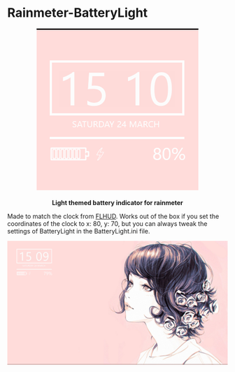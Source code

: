# Rainmeter-BatteryLight
<p align="center">
  <img src="https://github.com/nikolajlauridsen/Rainmeter-BatteryLight/blob/master/close_up.png?raw=true">
  <br><br>
  <b>Light themed battery indicator for rainmeter</b>
  <br>
</p>


Made to match the clock from [FLHUD](https://dd-921.deviantart.com/art/FLHUD-1-2-Final-711649169). Works out of the box if you set the coordinates of the clock to x: 80, y: 70, but you can always tweak the settings of BatteryLight in the BatteryLight.ini file.


![Wallpaper photo](https://github.com/nikolajlauridsen/Rainmeter-BatteryLight/blob/master/wallpaper_photo.png?raw=true)

